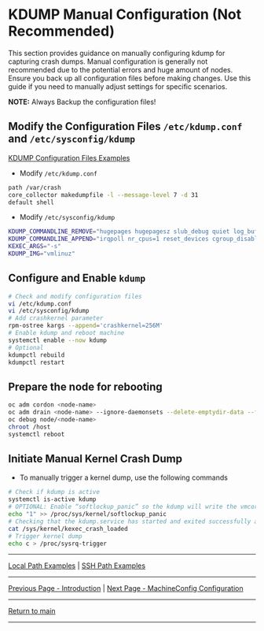 # KDUMP Manual Configuration (Not Recommended)

This section provides guidance on manually configuring kdump for capturing crash dumps. Manual configuration is generally not recommended due to the potential errors and huge amount of nodes. Ensure you back up all configuration files before making changes. Use this guide if you need to manually adjust settings for specific scenarios.

**NOTE:** Always Backup the configuration files!

## Modify the Configuration Files `/etc/kdump.conf` and `/etc/sysconfig/kdump`

[KDUMP Configuration Files Examples](../examples/kdump-conf-files/)

- Modify `/etc/kdump.conf`

```bash
path /var/crash
core_collector makedumpfile -l --message-level 7 -d 31
default shell
```

- Modify `/etc/sysconfig/kdump`

```bash
KDUMP_COMMANDLINE_REMOVE="hugepages hugepagesz slub_debug quiet log_buf_len swiotlb"
KDUMP_COMMANDLINE_APPEND="irqpoll nr_cpus=1 reset_devices cgroup_disable=memory mce=off numa=off udev.children-max=2 panic=10 rootflags=nofail acpi_no_memhotplug transparent_hugepage=never nokaslr novmcoredd hest_disable rd.net.timeout.carrier=30"
KEXEC_ARGS="-s"
KDUMP_IMG="vmlinuz"
```

## Configure and Enable `kdump`

```bash
# Check and modify configuration files
vi /etc/kdump.conf
vi /etc/sysconfig/kdump
# Add crashkernel parameter
rpm-ostree kargs --append='crashkernel=256M'
# Enable kdump and reboot machine
systemctl enable --now kdump
# Optional
kdumpctl rebuild
kdumpctl restart
```

## Prepare the node for rebooting

```bash
oc adm cordon <node-name>
oc adm drain <node-name> --ignore-daemonsets --delete-emptydir-data --force
oc debug node/<node-name>
chroot /host
systemctl reboot
```

## Initiate Manual Kernel Crash Dump

- To manually trigger a kernel dump, use the following commands

```bash
# Check if kdump is active
systemctl is-active kdump
# OPTIONAL: Enable “softlockup_panic” so the kdump will write the vmcore file before the system restarts in case of a crash 
echo "1" >> /proc/sys/kernel/softlockup_panic
# Checking that the kdump.service has started and exited successfully and prints 1
cat /sys/kernel/kexec_crash_loaded
# Trigger kernel dump
echo c > /proc/sysrq-trigger
```

---

[Local Path Examples](../examples/kdump-local-path/) | [SSH Path Examples](../examples/kdump-ssh-path/)

---

[Previous Page - Introduction](./KDUMP_INTRO_README.md) | [Next Page - MachineConfig Configuration](./KDUMP_MC_README.md)

---

[Return to main](../README.md)

---
